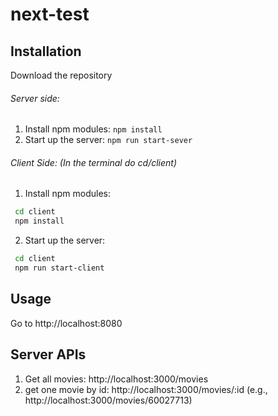 # next-test

## Installation
Download the repository
###### Server side:
1. Install npm modules: `npm install`
2. Start up the server: `npm run start-sever`
###### Client Side: (In the terminal do cd/client)
1. Install npm modules: 
```bash
 cd client
 npm install
```
2. Start up the server:
```bash
 cd client
 npm run start-client
```

## Usage
Go to http://localhost:8080
## Server APIs
1. Get all movies: http://localhost:3000/movies
2. get one movie by id: http://localhost:3000/movies/:id (e.g., http://localhost:3000/movies/60027713)
